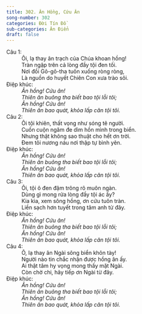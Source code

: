```yaml
---
title: 302. Ân Hồng, Cứu Ân
song-number: 302
categories: Đời Tín Đồ
sub-categories: Ân Điển
draft: false
---
```

<dl><dt>Câu 1:</dt><dd data-verse="1">Ôi, lạ thay ân trạch của Chúa khoan hồng! <br/>Tràn ngập trên cả lòng đầy tội đen tối. <br/>Nơi đồi Gô-gô-tha tuôn xuống ròng ròng, <br/>Là nguồn do huyết Chiên Con xưa trào sôi. </dd><dt>Điệp khúc:</dt><dd data-chorus="1"><em>Ân hồng! Cứu ân! <br/>Thiên ân buông tha biết bao tội lỗi tôi; <br/>Ân hồng! Cứu ân! <br/>Thiên ân bao quát, khỏa lấp căn tội tôi. </em></dd><dt>Câu 2:</dt><dd data-verse="2">Ôi tội khiên, thất vọng như sóng tê người. <br/>Cuồn cuộn ngăm đe dìm hồn mình trong biển. <br/>Nhưng thật không sao thuật cho hết ơn trời. <br/>Đem tôi nương náu nơi thập tự bình yên. </dd><dt>Điệp khúc:</dt><dd data-chorus="1"><em>Ân hồng! Cứu ân! <br/>Thiên ân buông tha biết bao tội lỗi tôi; <br/>Ân hồng! Cứu ân! <br/>Thiên ân bao quát, khỏa lấp căn tội tôi. </em></dd><dt>Câu 3:</dt><dd data-verse="3">Ôi, tội ô đen đậm trông rõ muôn ngàn. <br/>Dùng gì mong rửa lòng đầy tội ác ấy? <br/>Kia kìa, xem sông hồng, ơn cứu tuôn tràn. <br/>Liền sạch hơn tuyết trong tâm anh từ đây. </dd><dt>Điệp khúc:</dt><dd data-chorus="1"><em>Ân hồng! Cứu ân! <br/>Thiên ân buông tha biết bao tội lỗi tôi; <br/>Ân hồng! Cứu ân! <br/>Thiên ân bao quát, khỏa lấp căn tội tôi. </em></dd><dt>Câu 4:</dt><dd data-verse="4">Ô, lạ thay ân Ngài sông biển khôn tày! <br/>Người nào tin chắc nhận được hồng ân ấy. <br/>Ai thật tâm hy vọng mong thấy mặt Ngài. <br/>Còn chờ chi, hãy tiếp ơn Ngài từ đây. </dd><dt>Điệp khúc:</dt><dd data-chorus="1"><em>Ân hồng! Cứu ân! <br/>Thiên ân buông tha biết bao tội lỗi tôi; <br/>Ân hồng! Cứu ân! <br/>Thiên ân bao quát, khỏa lấp căn tội tôi. </em></dd></dl>
